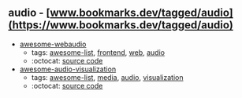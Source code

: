 audio - [www.bookmarks.dev/tagged/audio](https://www.bookmarks.dev/tagged/audio)
---
* [awesome-webaudio](https://github.com/notthetup/awesome-webaudio#readme)
    * tags: [awesome-list](../tagged/awesome-list.md), [frontend](../tagged/frontend.md), [web](../tagged/web.md), [audio](../tagged/audio.md)
    * :octocat: [source code](https://github.com/notthetup/awesome-webaudio#readme)
* [awesome-audio-visualization](https://github.com/willianjusten/awesome-audio-visualization#readme)
    * tags: [awesome-list](../tagged/awesome-list.md), [media](../tagged/media.md), [audio](../tagged/audio.md), [visualization](../tagged/visualization.md)
    * :octocat: [source code](https://github.com/willianjusten/awesome-audio-visualization#readme)

